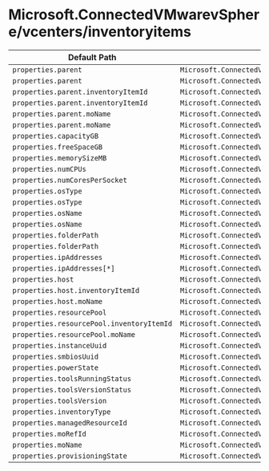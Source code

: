 # Microsoft.ConnectedVMwarevSphere/vcenters/inventoryitems

| Default Path | Alias |
|---|---|
| `properties.parent` | `Microsoft.ConnectedVMwarevSphere/vcenters/inventoryItems/Host.parent` |
| `properties.parent` | `Microsoft.ConnectedVMwarevSphere/vcenters/inventoryItems/ResourcePool.parent` |
| `properties.parent.inventoryItemId` | `Microsoft.ConnectedVMwarevSphere/vcenters/inventoryItems/Host.parent.inventoryItemId` |
| `properties.parent.inventoryItemId` | `Microsoft.ConnectedVMwarevSphere/vcenters/inventoryItems/ResourcePool.parent.inventoryItemId` |
| `properties.parent.moName` | `Microsoft.ConnectedVMwarevSphere/vcenters/inventoryItems/Host.parent.moName` |
| `properties.parent.moName` | `Microsoft.ConnectedVMwarevSphere/vcenters/inventoryItems/ResourcePool.parent.moName` |
| `properties.capacityGB` | `Microsoft.ConnectedVMwarevSphere/vcenters/inventoryItems/Datastore.capacityGB` |
| `properties.freeSpaceGB` | `Microsoft.ConnectedVMwarevSphere/vcenters/inventoryItems/Datastore.freeSpaceGB` |
| `properties.memorySizeMB` | `Microsoft.ConnectedVMwarevSphere/vcenters/inventoryItems/VirtualMachineTemplate.memorySizeMB` |
| `properties.numCPUs` | `Microsoft.ConnectedVMwarevSphere/vcenters/inventoryItems/VirtualMachineTemplate.numCPUs` |
| `properties.numCoresPerSocket` | `Microsoft.ConnectedVMwarevSphere/vcenters/inventoryItems/VirtualMachineTemplate.numCoresPerSocket` |
| `properties.osType` | `Microsoft.ConnectedVMwarevSphere/vcenters/inventoryItems/VirtualMachineTemplate.osType` |
| `properties.osType` | `Microsoft.ConnectedVMwarevSphere/vcenters/inventoryItems/VirtualMachine.osType` |
| `properties.osName` | `Microsoft.ConnectedVMwarevSphere/vcenters/inventoryItems/VirtualMachineTemplate.osName` |
| `properties.osName` | `Microsoft.ConnectedVMwarevSphere/vcenters/inventoryItems/VirtualMachine.osName` |
| `properties.folderPath` | `Microsoft.ConnectedVMwarevSphere/vcenters/inventoryItems/VirtualMachineTemplate.folderPath` |
| `properties.folderPath` | `Microsoft.ConnectedVMwarevSphere/vcenters/inventoryItems/VirtualMachine.folderPath` |
| `properties.ipAddresses` | `Microsoft.ConnectedVMwarevSphere/vcenters/inventoryItems/VirtualMachine.ipAddresses` |
| `properties.ipAddresses[*]` | `Microsoft.ConnectedVMwarevSphere/vcenters/inventoryItems/VirtualMachine.ipAddresses[*]` |
| `properties.host` | `Microsoft.ConnectedVMwarevSphere/vcenters/inventoryItems/VirtualMachine.host` |
| `properties.host.inventoryItemId` | `Microsoft.ConnectedVMwarevSphere/vcenters/inventoryItems/VirtualMachine.host.inventoryItemId` |
| `properties.host.moName` | `Microsoft.ConnectedVMwarevSphere/vcenters/inventoryItems/VirtualMachine.host.moName` |
| `properties.resourcePool` | `Microsoft.ConnectedVMwarevSphere/vcenters/inventoryItems/VirtualMachine.resourcePool` |
| `properties.resourcePool.inventoryItemId` | `Microsoft.ConnectedVMwarevSphere/vcenters/inventoryItems/VirtualMachine.resourcePool.inventoryItemId` |
| `properties.resourcePool.moName` | `Microsoft.ConnectedVMwarevSphere/vcenters/inventoryItems/VirtualMachine.resourcePool.moName` |
| `properties.instanceUuid` | `Microsoft.ConnectedVMwarevSphere/vcenters/inventoryItems/VirtualMachine.instanceUuid` |
| `properties.smbiosUuid` | `Microsoft.ConnectedVMwarevSphere/vcenters/inventoryItems/VirtualMachine.smbiosUuid` |
| `properties.powerState` | `Microsoft.ConnectedVMwarevSphere/vcenters/inventoryItems/VirtualMachine.powerState` |
| `properties.toolsRunningStatus` | `Microsoft.ConnectedVMwarevSphere/vcenters/inventoryItems/VirtualMachine.toolsRunningStatus` |
| `properties.toolsVersionStatus` | `Microsoft.ConnectedVMwarevSphere/vcenters/inventoryItems/VirtualMachine.toolsVersionStatus` |
| `properties.toolsVersion` | `Microsoft.ConnectedVMwarevSphere/vcenters/inventoryItems/VirtualMachine.toolsVersion` |
| `properties.inventoryType` | `Microsoft.ConnectedVMwarevSphere/vcenters/inventoryItems/inventoryType` |
| `properties.managedResourceId` | `Microsoft.ConnectedVMwarevSphere/vcenters/inventoryItems/managedResourceId` |
| `properties.moRefId` | `Microsoft.ConnectedVMwarevSphere/vcenters/inventoryItems/moRefId` |
| `properties.moName` | `Microsoft.ConnectedVMwarevSphere/vcenters/inventoryItems/moName` |
| `properties.provisioningState` | `Microsoft.ConnectedVMwarevSphere/vcenters/inventoryItems/provisioningState` |

